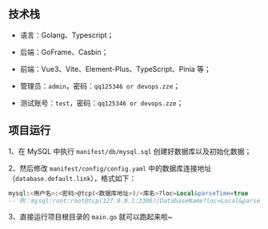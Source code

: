 ## 技术栈

- 语言：Golang、Typescript；
- 后端：GoFrame、Casbin；
- 前端：Vue3、Vite、Element-Plus、TypeScript、Pinia 等；

- 管理员：`admin`，密码：`qq125346 or devops.zze`；
- 测试账号：`test`，密码：`qq125346 or devops.zze`；


## 项目运行
1、在 MySQL 中执行 `manifest/db/mysql.sql` 创建好数据库以及初始化数据；

2、然后修改 `manifest/config/config.yaml` 中的数据库连接地址（`database.default.link`），格式如下：
```sql
mysql:<用户名>:<密码>@tcp(<数据库地址>)/<库名>?loc=Local&parseTime=true
-- 例：mysql:root:root@tcp(127.0.0.1:3306)/DatabaseName?loc=Local&parseTime=true
```
3、直接运行项目根目录的 `main.go` 就可以跑起来啦~